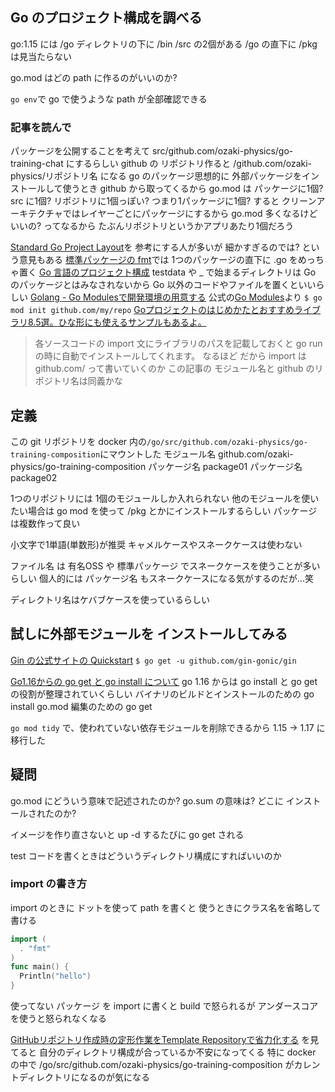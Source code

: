 ## Go のプロジェクト構成を調べる
go:1.15 には /go ディレクトリの下に /bin /src の2個がある
/go の直下に /pkg は見当たらない

go.mod はどの path に作るのがいいのか?

`go env`で go で使うような path が全部確認できる

### 記事を読んで
パッケージを公開することを考えて src/github.com/ozaki-physics/go-training-chat にするらしい
github の リポジトリ作ると /github.com/ozaki-physics/リポジトリ名 になる
go のパッケージ思想的に 外部パッケージをインストールして使うとき github から取ってくるから
go.mod は パッケージに1個? src に1個?
リポジトリに1個っぽい? つまり1パッケージに1個?
すると クリーンアーキテクチャではレイヤーごとにパッケージにするから go.mod 多くなるけどいいの?
ってなるから たぶんリポジトリというかアプリあたり1個だろう

[Standard Go Project Layout](https://github.com/golang-standards/project-layout/blob/master/README_ja.md)を
参考にする人が多いが 細かすぎるのでは? という意見もある
[標準パッケージの fmt](https://github.com/golang/go/tree/master/src/fmt)では
1つのパッケージの直下に .go をめっちゃ置く
[Go 言語のプロジェクト構成](https://blog.tokoyax.com/entry/go/project)
testdata や _ で始まるディレクトリは Go のパッケージとはみなされないから Go 以外のコードやファイルを置くといいらしい
[Golang - Go Modulesで開発環境の用意する](https://qiita.com/so-heee/items/56f5317b42cec3d94383)
公式の[Go Modules](https://github.com/golang/go/wiki/Modules)より
`$ go mod init github.com/my/repo`
[Goプロジェクトのはじめかたとおすすめライブラリ8.5選。ひな形にも使えるサンプルもあるよ。](https://qiita.com/yagi_eng/items/65cd812107362d36ae86)
>各ソースコードの import 文にライブラリのパスを記載しておくと go run の時に自動でインストールしてくれます。
なるほど だから import は github.com/ って書いていくのか
この記事の モジュール名と github のリポジトリ名は同義かな

## 定義
この git リポジトリを
docker 内の`/go/src/github.com/ozaki-physics/go-training-composition`にマウントした
モジュール名 github.com/ozaki-physics/go-training-composition
パッケージ名 package01
パッケージ名 package02

1つのリポジトリには 1個のモジュールしか入れられない
他のモジュールを使いたい場合は go mod を使って /pkg とかにインストールするらしい
パッケージは複数作って良い

小文字で1単語(単数形)が推奨
キャメルケースやスネークケースは使わない

ファイル名 は 有名OSS や 標準パッケージ でスネークケースを使うことが多いらしい
個人的には パッケージ名 もスネークケースになる気がするのだが...笑

ディレクトリ名はケバブケースを使っているらしい


## 試しに外部モジュールを インストールしてみる
[Gin の公式サイトの Quickstart](https://gin-gonic.com/docs/quickstart/)
`$ go get -u github.com/gin-gonic/gin`

[Go1.16からの go get と go install について](https://qiita.com/eihigh/items/9fe52804610a8c4b7e41)
go 1.16 からは go install と go get の役割が整理されていくらしい
バイナリのビルドとインストールのための go install
go.mod 編集のための go get

`go mod tidy` で、使われていない依存モジュールを削除できるから
1.15 -> 1.17 に移行した

## 疑問
go.mod にどういう意味で記述されたのか?
go.sum の意味は?
どこに インストールされたのか?

イメージを作り直さないと up -d するたびに go get される

test コードを書くときはどういうディレクトリ構成にすればいいのか

### import の書き方
import のときに ドットを使って path を書くと 使うときにクラス名を省略して書ける
```go
import (
  . "fmt"
)
func main() {
  Println("hello")
}
```

使ってない パッケージ を import に書くと build で怒られるが アンダースコア を使うと怒られなくなる


[GitHubリポジトリ作成時の定形作業をTemplate Repositoryで省力化する](https://devblog.thebase.in/entry/2020/06/23/131444)
を見てると 自分のディレクトリ構成が合っているか不安になってくる
特に docker の中で /go/src/github.com/ozaki-physics/go-training-composition がカレントディレクトリになるのが気になる
